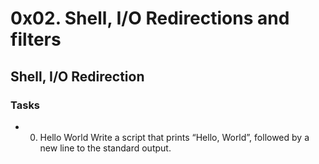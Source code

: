# 0x02. Shell, I/O Redirections and filters
## Shell, I/O Redirection
### Tasks

* 0. Hello World
Write a script that prints “Hello, World”, followed by a new line to the standard output.
